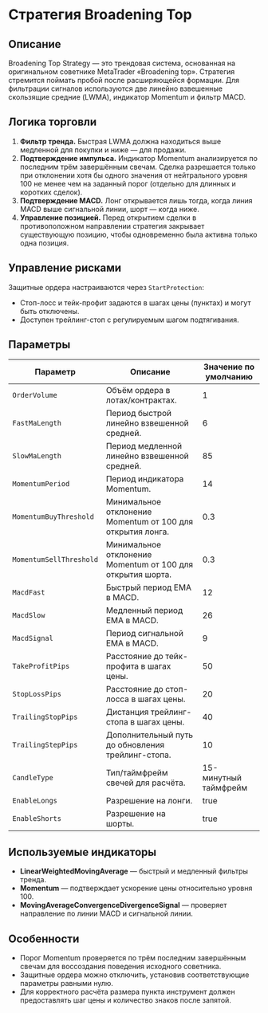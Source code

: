 # Стратегия Broadening Top

## Описание
Broadening Top Strategy — это трендовая система, основанная на оригинальном советнике MetaTrader «Broadening top». Стратегия стремится поймать пробой после расширяющейся формации. Для фильтрации сигналов используются две линейно взвешенные скользящие средние (LWMA), индикатор Momentum и фильтр MACD.

## Логика торговли
1. **Фильтр тренда.** Быстрая LWMA должна находиться выше медленной для покупки и ниже — для продажи.
2. **Подтверждение импульса.** Индикатор Momentum анализируется по последним трём завершённым свечам. Сделка разрешается только при отклонении хотя бы одного значения от нейтрального уровня 100 не менее чем на заданный порог (отдельно для длинных и коротких сделок).
3. **Подтверждение MACD.** Лонг открывается лишь тогда, когда линия MACD выше сигнальной линии, шорт — когда ниже.
4. **Управление позицией.** Перед открытием сделки в противоположном направлении стратегия закрывает существующую позицию, чтобы одновременно была активна только одна позиция.

## Управление рисками
Защитные ордера настраиваются через `StartProtection`:
- Стоп-лосс и тейк-профит задаются в шагах цены (пунктах) и могут быть отключены.
- Доступен трейлинг-стоп с регулируемым шагом подтягивания.

## Параметры
| Параметр | Описание | Значение по умолчанию |
|----------|----------|-----------------------|
| `OrderVolume` | Объём ордера в лотах/контрактах. | 1 |
| `FastMaLength` | Период быстрой линейно взвешенной средней. | 6 |
| `SlowMaLength` | Период медленной линейно взвешенной средней. | 85 |
| `MomentumPeriod` | Период индикатора Momentum. | 14 |
| `MomentumBuyThreshold` | Минимальное отклонение Momentum от 100 для открытия лонга. | 0.3 |
| `MomentumSellThreshold` | Минимальное отклонение Momentum от 100 для открытия шорта. | 0.3 |
| `MacdFast` | Быстрый период EMA в MACD. | 12 |
| `MacdSlow` | Медленный период EMA в MACD. | 26 |
| `MacdSignal` | Период сигнальной EMA в MACD. | 9 |
| `TakeProfitPips` | Расстояние до тейк-профита в шагах цены. | 50 |
| `StopLossPips` | Расстояние до стоп-лосса в шагах цены. | 20 |
| `TrailingStopPips` | Дистанция трейлинг-стопа в шагах цены. | 40 |
| `TrailingStepPips` | Дополнительный путь до обновления трейлинг-стопа. | 10 |
| `CandleType` | Тип/таймфрейм свечей для расчёта. | 15-минутный таймфрейм |
| `EnableLongs` | Разрешение на лонги. | true |
| `EnableShorts` | Разрешение на шорты. | true |

## Используемые индикаторы
- **LinearWeightedMovingAverage** — быстрый и медленный фильтры тренда.
- **Momentum** — подтверждает ускорение цены относительно уровня 100.
- **MovingAverageConvergenceDivergenceSignal** — проверяет направление по линии MACD и сигнальной линии.

## Особенности
- Порог Momentum проверяется по трём последним завершённым свечам для воссоздания поведения исходного советника.
- Защитные ордера можно отключить, установив соответствующие параметры равными нулю.
- Для корректного расчёта размера пункта инструмент должен предоставлять шаг цены и количество знаков после запятой.
